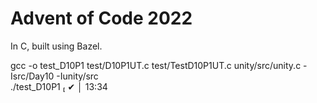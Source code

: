 # Advent of Code 2022
In C, built using Bazel.



gcc -o test_D10P1 test/D10P1UT.c test/TestD10P1UT.c unity/src/unity.c -Isrc/Day10 -Iunity/src  
./test_D10P1                                                                                                                                                                                                                                                                                                                                                                  ✔ │ 13:34